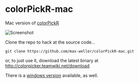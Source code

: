 colorPickR-mac
==============

Mac version of [colorPickR](http://colorpicker.teamwiki.net/)

![Screenshot](http://max-weller.github.io/colorPickR-mac/screenshot1.png)

Clone the repo to hack at the source code...

    git clone https://github.com/max-weller/colorPickR-mac.git


or, to just use it, download the latest binary at
http://colorpicker.teamwiki.net/download

There is a [windows version](http://colorpicker.teamwiki.net/) available, as well.



